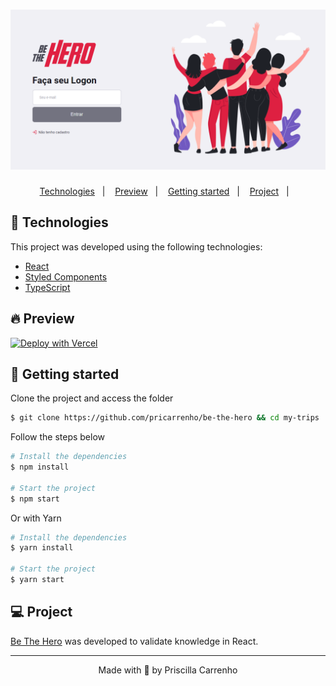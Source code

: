 <h1 align="center">
    <img alt="Be The Hero" title="Be The Hero" src=".github/assets/beTheHero.png" />
</h1>

<p align="center">
  <a href="#-technologies">Technologies</a>&nbsp;&nbsp;&nbsp;|&nbsp;&nbsp;&nbsp;
  <a href="#-preview">Preview</a>&nbsp;&nbsp;&nbsp;|&nbsp;&nbsp;&nbsp;
  <a href="#-Getting-started">Getting started</a>&nbsp;&nbsp;&nbsp;|&nbsp;&nbsp;&nbsp;
  <a href="#-project">Project</a>&nbsp;&nbsp;&nbsp;|&nbsp;&nbsp;&nbsp;
</p>

## 🧪 Technologies

This project was developed using the following technologies:

- [React](https://reactjs.org/)
- [Styled Components](https://styled-components.com/)
- [TypeScript](https://www.typescriptlang.org/)

## 🔥 Preview

[![Deploy with Vercel](https://vercel.com/button)](https://be-the-hero.pricarrenho.com.br/)

## 🚀 Getting started

Clone the project and access the folder

```bash
$ git clone https://github.com/pricarrenho/be-the-hero && cd my-trips
```

Follow the steps below

```bash
# Install the dependencies
$ npm install

# Start the project
$ npm start

```

Or with Yarn

```bash
# Install the dependencies
$ yarn install

# Start the project
$ yarn start

```

## 💻 Project

[Be The Hero](https://be-the-hero.pricarrenho.com.br/) was developed to validate knowledge in React.

---

<p align="center">Made with 💜 by Priscilla Carrenho</p>
